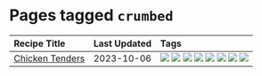 # Pages tagged `crumbed`

|Recipe Title|Last Updated|Tags
|:---|:---|:---|
|[Chicken Tenders](../recipes/chickentenders.md)|2023-10-06|[![](https://img.shields.io/badge/tag-airfryer-1754e4)](../tags/airfryer.md) [![](https://img.shields.io/badge/tag-amazing-af803c)](../tags/amazing.md) [![](https://img.shields.io/badge/tag-battered-bb15fd)](../tags/battered.md) [![](https://img.shields.io/badge/tag-chicken-8ce73b)](../tags/chicken.md) [![](https://img.shields.io/badge/tag-crumbed-95446)](../tags/crumbed.md) [![](https://img.shields.io/badge/tag-messy-28ab17)](../tags/messy.md) [![](https://img.shields.io/badge/tag-mine-8f457a)](../tags/mine.md) [![](https://img.shields.io/badge/tag-sides-d4602a)](../tags/sides.md)|